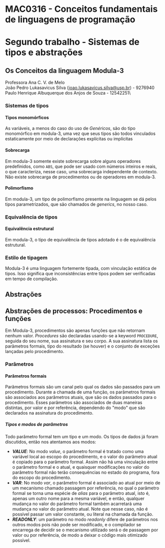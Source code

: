 # MAC0316 - Conceitos fundamentais de linguagens de programação
# Segundo trabalho - Sistemas de tipos e abstrações
## Os Conceitos da linguagem Modula-3

Professora Ana C. V. de Melo\
João Pedro Lukasavicus Silva (joao.lukasavicus.silva@usp.br) - 9276940\
Paulo Henrique Albuquerque dos Anjos de Souza - 12542251\

### Sistemas de tipos
#### Tipos monomórficos
As variáveis, a menos do caso do uso de *Genéricos*, são do tipo monomórfico em modula-3, uma vez que seus tipos são todos vinculados estaticamente por meio de declarações explícitas ou implícitas

#### Sobrecarga
Em modula-3 somente existe sobrecarga sobre alguns operadores predefinidos, como `ABS`, que pode ser usado com números inteiros e reais, o que caracteriza, nesse caso, uma sobrecarga independente de contexto. Não existe sobrecarga de procedimentos ou de operadores em modula-3.

#### Polimorfismo
Em modula-3, um tipo de polimorfismo presente na linguagem se dá pelos tipos parametrizados, que são chamados de *generics*, no nosso caso.

### Equivalência de tipos
#### Equivalência estrutural
Em modula-3, o tipo de equivalência de tipos adotado é o de equivalência estrutural.

### Estilo de tipagem
Modula-3 é uma linguagem fortemente tipada, com vinculação estática de tipos. Isso significa que inconsistências entre tipos podem ser verificadas em tempo de compilação. 


## Abstrações
## Abstrações de processos: Procedimentos e funções
Em Modula-3, procedimentos são apenas funções que não retornam nenhum valor. *Procedures* são declaradas usando-se a keyword `PROCEDURE`, seguida do seu nome, sua assinatura e seu corpo. A sua assinatura lista os parâmetros formais, tipo do resultado (se houver) e o conjunto de exceções lançadas pelo procedimento.   

### Parâmetros
#### Parâmetros formais
Parâmetros formais são um canal pelo qual os dados são passados para um procedimento. Durante a chamada de uma função, os parâmetros formais são associados aos parâmetros atuais, que são os dados passados para o procedimento. Esses parâmetros são associados de duas maneiras distintas, por valor e por referência, dependendo do "modo" que são declarados na assinatura do procedimento. 

##### Tipos e modos de parâmetros
Todo parâmetro formal tem um tipo e um modo. Os tipos de dados já foram discutidos, então nos atentamos aos modos:

 - ***VALUE***: No modo *value*, o parâmetro formal é tratado como uma variável local ao escopo do procedimento, e o valor do parâmetro atual é copiado para o parâmetro formal. Assim não há uma vinculação entre o parâmetro formal e o atual, e quaisquer modificações no valor do parâmetro formal não terão consequências no estado do programa, fora do escopo do procedimento.
 - ***VAR***: No modo *var*, o parâmetro formal é associado ao atual por meio de um mecanismo chamado passagem por referência, no qual o parâmetro formal se torna uma espécie de *alias* para o parâmetro atual, isto é, apenas um outro nome para a mesma variável, e então, qualquer mudança no valor do parâmetro formal também acarretará uma mudança no valor do parâmetro atual. Note que nesse caso, não é possível passar um valor constante, ou literal na chamada da função.
 - ***READONLY***: um parâmetro no modo *readonly* difere de parâmetros nos outros modos pois não pode ser modificado, e o compilador se encarrega de decidir se o mecanismo utilizado será o de passagem por valor ou por referência, de modo a deixar o código mais otimizado possível.

